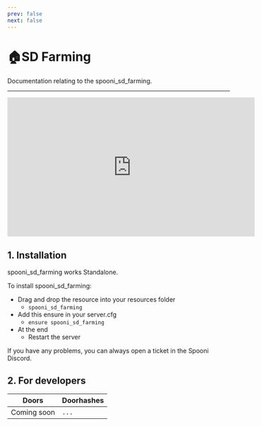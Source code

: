 ```yaml
---
prev: false
next: false
---
```


# 🏠SD Farming
Documentation relating to the spooni_sd_farming.

___
<iframe width="560" height="315" src="https://www.youtube.com/embed/" frameborder="0" allow="accelerometer; autoplay; clipboard-write; encrypted-media; gyroscope; picture-in-picture; web-share" allowfullscreen></iframe>

## 1. Installation
spooni_sd_farming works Standalone.  

To install spooni_sd_farming:
- Drag and drop the resource into your resources folder
  - `spooni_sd_farming`
- Add this ensure in your server.cfg
  - `ensure spooni_sd_farming`
- At the end
  - Restart the server

If you have any problems, you can always open a ticket in the Spooni Discord.

## 2. For developers
| Doors                     | Doorhashes
|---------------------------|----------------------------------------------------------------------------------|
| Coming soon               | `...`